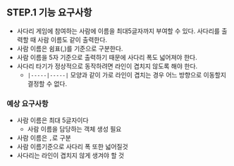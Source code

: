 ## STEP.1 기능 요구사항

- 사다리 게임에 참여하는 사람에 이름을 최대5글자까지 부여할 수 있다. 사다리를 출력할 때 사람 이름도 같이 출력한다.
- 사람 이름은 쉼표(,)를 기준으로 구분한다.
- 사람 이름을 5자 기준으로 출력하기 때문에 사다리 폭도 넓어져야 한다.
- 사다리 타기가 정상적으로 동작하려면 라인이 겹치지 않도록 해야 한다.
  - `|-----|-----|` 모양과 같이 가로 라인이 겹치는 경우 어느 방향으로 이동할지 결정할 수 없다.





### 예상 요구사항

- 사람 이름은 최대 5글자이다
  - 사람 이름을 담당하는 객체 생성 필요
- 사람 이름은 `,`로 구분
- 사람 이름기준으로 사다리 폭 또한 넓어질것
- 사다리는 라인이 겹치지 않게 생겨야 할 것